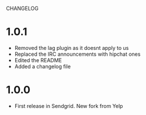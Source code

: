 CHANGELOG
# 1.0.1
- Removed the lag plugin as it doesnt apply to us
- Replaced the IRC announcements with hipchat ones
- Edited the README
- Added a changelog file

# 1.0.0
- First release in Sendgrid. New fork from Yelp

